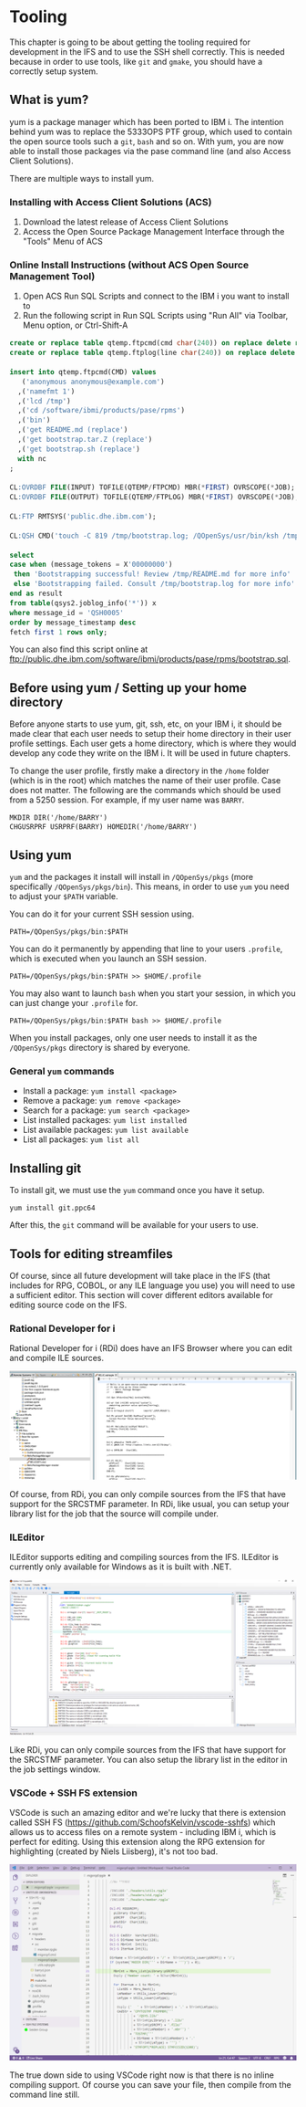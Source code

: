 # Tooling

This chapter is going to be about getting the tooling required for development in the IFS and to use the SSH shell correctly. This is needed because in order to use tools, like `git` and `gmake`, you should have a correctly setup system.

## What is yum?

yum is a package manager which has been ported to IBM i. The intention behind yum was to replace the 5333OPS PTF group, which used to contain the open source tools such a `git`, `bash` and so on. With yum, you are now able to install those packages via the pase command line (and also Access Client Solutions).

There are multiple ways to install yum. 

### Installing with Access Client Solutions (ACS)

1. Download the latest release of Access Client Solutions
2. Access the Open Source Package Management Interface through the "Tools" Menu of ACS

### Online Install Instructions (without ACS Open Source Management Tool)

1. Open ACS Run SQL Scripts and connect to the IBM i you want to install to
2. Run the following script in Run SQL Scripts using "Run All" via Toolbar, Menu option, or Ctrl-Shift-A

```sql
create or replace table qtemp.ftpcmd(cmd char(240)) on replace delete rows;
create or replace table qtemp.ftplog(line char(240)) on replace delete rows;

insert into qtemp.ftpcmd(CMD) values 
   ('anonymous anonymous@example.com')
  ,('namefmt 1')
  ,('lcd /tmp')
  ,('cd /software/ibmi/products/pase/rpms')
  ,('bin')
  ,('get README.md (replace')
  ,('get bootstrap.tar.Z (replace')
  ,('get bootstrap.sh (replace')
  with nc
;

CL:OVRDBF FILE(INPUT) TOFILE(QTEMP/FTPCMD) MBR(*FIRST) OVRSCOPE(*JOB);
CL:OVRDBF FILE(OUTPUT) TOFILE(QTEMP/FTPLOG) MBR(*FIRST) OVRSCOPE(*JOB);

CL:FTP RMTSYS('public.dhe.ibm.com');

CL:QSH CMD('touch -C 819 /tmp/bootstrap.log; /QOpenSys/usr/bin/ksh /tmp/bootstrap.sh > /tmp/bootstrap.log 2>&1');

select
case when (message_tokens = X'00000000')
 then 'Bootstrapping successful! Review /tmp/README.md for more info'
 else 'Bootstrapping failed. Consult /tmp/bootstrap.log for more info'
end as result
from table(qsys2.joblog_info('*')) x
where message_id = 'QSH0005'
order by message_timestamp desc
fetch first 1 rows only;
```

You can also find this script online at ftp://public.dhe.ibm.com/software/ibmi/products/pase/rpms/bootstrap.sql.

## Before using yum / Setting up your home directory

Before anyone starts to use yum, git, ssh, etc, on your IBM i, it should be made clear that each user needs to setup their home directory in their user profile settings. Each user gets a home directory, which is where they would develop any code they write on the IBM i. It will be used in future chapters.

To change the user profile, firstly make a directory in the `/home` folder (which is in the root) which matches the name of their user profile. Case does not matter. The following are the commands which should be used from a 5250 session. For example, if my user name was `BARRY`.

```
MKDIR DIR('/home/BARRY')
CHGUSRPRF USRPRF(BARRY) HOMEDIR('/home/BARRY')
```

## Using yum

`yum` and the packages it install will install in `/QOpenSys/pkgs` (more specifically `/QOpenSys/pkgs/bin`). This means, in order to use `yum` you need to adjust your `$PATH` variable.

You can do it for your current SSH session using.

```
PATH=/QOpenSys/pkgs/bin:$PATH
```

You can do it permanently by appending that line to your users `.profile`, which is executed when you launch an SSH session.

```
PATH=/QOpenSys/pkgs/bin:$PATH >> $HOME/.profile
```

You may also want to launch `bash` when you start your session, in which you can just change your `.profile` for.


```
PATH=/QOpenSys/pkgs/bin:$PATH bash >> $HOME/.profile
```

When you install packages, only one user needs to install it as the `/QOpenSys/pkgs` directory is shared by everyone.

### General `yum` commands

* Install a package: `yum install <package>`
* Remove a package: `yum remove <package>`
* Search for a package: `yum search <package>`
* List installed packages: `yum list installed`
* List available packages: `yum list available`
* List all packages: `yum list all`

## Installing git

To install git, we must use the `yum` command once you have it setup.

```
yum install git.ppc64
```

After this, the `git` command will be available for your users to use.

## Tools for editing streamfiles

Of course, since all future development will take place in the IFS (that includes for RPG, COBOL, or any ILE language you use) you will need to use a sufficient editor. This section will cover different editors available for editing source code on the IFS.

### Rational Developer for i

Rational Developer for i (RDi) does have an IFS Browser where you can edit and compile ILE sources.

![](./images/rdi.png)

Of course, from RDi, you can only compile sources from the IFS that have support for the SRCSTMF parameter. In RDi, like usual, you can setup your library list for the job that the source will compile under.

### ILEditor

ILEditor supports editing and compiling sources from the IFS. ILEditor is currently only available for Windows as it is built with .NET.

![](./images/ileditor.png)

Like RDi, you can only compile sources from the IFS that have support for the SRCSTMF parameter. You can also setup the library list in the editor in the job settings window.

### VSCode + SSH FS extension

VSCode is such an amazing editor and we're lucky that there is extension called SSH FS (https://github.com/SchoofsKelvin/vscode-sshfs) which allows us to access files on a remote system - including IBM i, which is perfect for editing. Using this extension along the RPG extension for highlighting (created by Niels Liisberg), it's not too bad.

![](./images/vscode-sshfs.png)

The true down side to using VSCode right now is that there is no inline compiling support. Of course you can save your file, then compile from the command line still.
